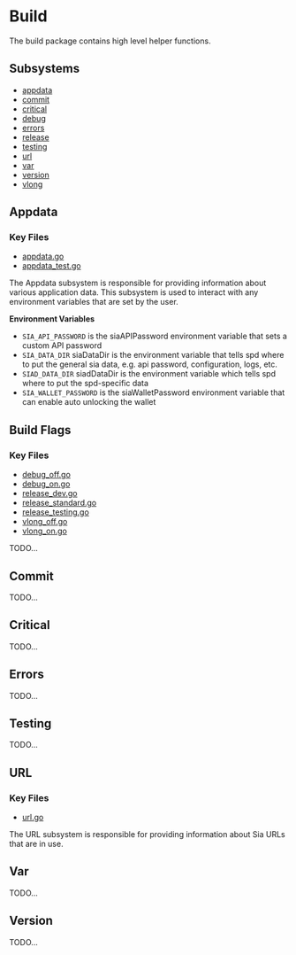 # Build
The build package contains high level helper functions.

## Subsystems
 - [appdata](#appdata)
 - [commit](#commit)
 - [critical](#critical)
 - [debug](#debug)
 - [errors](#errors)
 - [release](#release)
 - [testing](#testing)
 - [url](#url)
 - [var](#var)
 - [version](#version)
 - [vlong](#vlong)

## Appdata
### Key Files
 - [appdata.go](./appdata.go)
 - [appdata_test.go](./appdata_test.go)

The Appdata subsystem is responsible for providing information about various
application data. This subsystem is used to interact with any environment
variables that are set by the user.

**Environment Variables**
 - `SIA_API_PASSWORD` is the siaAPIPassword environment variable that sets a
   custom API password
 - `SIA_DATA_DIR` siaDataDir is the environment variable that tells spd where 
    to put the general sia data, e.g. api password, configuration, logs, etc.
 - `SIAD_DATA_DIR` siadDataDir is the environment variable which tells spd 
    where to put the spd-specific data
 - `SIA_WALLET_PASSWORD` is the siaWalletPassword environment variable that can
   enable auto unlocking the wallet

## Build Flags
### Key Files
 - [debug_off.go](./debug_off.go)
 - [debug_on.go](./debug_on.go)
 - [release_dev.go](./release_dev.go)
 - [release_standard.go](./release_standard.go)
 - [release_testing.go](./release_testing.go)
 - [vlong_off.go](./vlong_off.go)
 - [vlong_on.go](./vlong_on.go)

TODO...

## Commit
TODO...

## Critical
TODO...

## Errors
TODO...

## Testing
TODO...

## URL
### Key Files
 - [url.go](./url.go)

The URL subsystem is responsible for providing information about Sia URLs that
are in use.

## Var
TODO...

## Version
TODO...
